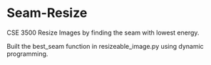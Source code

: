 # Seam-Resize
CSE 3500 Resize Images by finding the seam with lowest energy.


Built the best_seam function in resizeable_image.py using dynamic programming.
